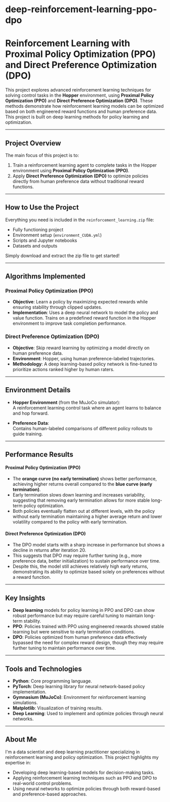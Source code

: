 # deep-reinforcement-learning-ppo-dpo

# Reinforcement Learning with Proximal Policy Optimization (PPO) and Direct Preference Optimization (DPO)

This project explores advanced reinforcement learning techniques for solving control tasks in the **Hopper** environment, using **Proximal Policy Optimization (PPO)** and **Direct Preference Optimization (DPO)**. These methods demonstrate how reinforcement learning models can be optimized based on both engineered reward functions and human preference data. This project is built on deep learning methods for policy learning and optimization.

---

## Project Overview

The main focus of this project is to:
1. Train a reinforcement learning agent to complete tasks in the Hopper environment using **Proximal Policy Optimization (PPO)**.
2. Apply **Direct Preference Optimization (DPO)** to optimize policies directly from human preference data without traditional reward functions.

---

## How to Use the Project

Everything you need is included in the `reinforcement_learning.zip` file:
- Fully functioning project
- Environment setup (`environment_CUDA.yml`)
- Scripts and Jupyter notebooks
- Datasets and outputs

Simply download and extract the zip file to get started!

---

## Algorithms Implemented

### **Proximal Policy Optimization (PPO)**
- **Objective**: Learn a policy by maximizing expected rewards while ensuring stability through clipped updates.
- **Implementation**: Uses a deep neural network to model the policy and value function. Trains on a predefined reward function in the Hopper environment to improve task completion performance.
  
### **Direct Preference Optimization (DPO)**
- **Objective**: Skip reward learning by optimizing a model directly on human preference data.
- **Environment**: Hopper, using human preference-labeled trajectories.
- **Methodology**: A deep learning-based policy network is fine-tuned to prioritize actions ranked higher by human raters.

---

## Environment Details

- **Hopper Environment** (from the MuJoCo simulator):  
  A reinforcement learning control task where an agent learns to balance and hop forward.
  
- **Preference Data**:  
  Contains human-labeled comparisons of different policy rollouts to guide training.

---

## Performance Results

#### **Proximal Policy Optimization (PPO)**  
- The **orange curve (no early termination)** shows better performance, achieving higher returns overall compared to the **blue curve (early termination)**.
- Early termination slows down learning and increases variability, suggesting that removing early termination allows for more stable long-term policy optimization.
- Both policies eventually flatten out at different levels, with the policy without early termination maintaining a higher average return and lower volatility compared to the policy with early termination.

#### **Direct Preference Optimization (DPO)**
- The DPO model starts with a sharp increase in performance but shows a decline in returns after iteration 20.
- This suggests that DPO may require further tuning (e.g., more preference data, better initialization) to sustain performance over time.
- Despite this, the model still achieves relatively high early returns, demonstrating its ability to optimize based solely on preferences without a reward function.

---

## Key Insights

- **Deep learning** models for policy learning in PPO and DPO can show robust performance but may require careful tuning to maintain long-term stability.
- **PPO**: Policies trained with PPO using engineered rewards showed stable learning but were sensitive to early termination conditions.
- **DPO**: Policies optimized from human preference data effectively bypassed the need for complex reward design, though they may require further tuning to maintain performance over time.

---

## Tools and Technologies

- **Python**: Core programming language.
- **PyTorch**: Deep learning library for neural network-based policy implementation.
- **Gymnasium (MuJoCo)**: Environment for reinforcement learning simulations.
- **Matplotlib**: Visualization of training results.
- **Deep Learning**: Used to implement and optimize policies through neural networks.

---

## About Me

I'm a data scientist and deep learning practitioner specializing in reinforcement learning and policy optimization. This project highlights my expertise in:
- Developing deep learning-based models for decision-making tasks.
- Applying reinforcement learning techniques such as PPO and DPO to real-world control problems.
- Using neural networks to optimize policies through both reward-based and preference-based approaches.
  
